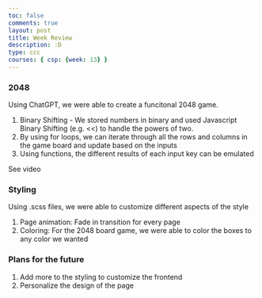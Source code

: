 ```yaml
---
toc: false
comments: true
layout: post
title: Week Review
description: :D
type: ccc
courses: { csp: {week: 13} }
---
```


### 2048 
Using ChatGPT, we were able to create a funcitonal 2048 game.
1. Binary Shifting - We stored numbers in binary and used Javascript Binary Shifting (e.g. <<) to handle the powers of two.
2. By using for loops, we can iterate through all the rows and columns in the game board and update based on the inputs
3. Using functions, the different results of each input key can be emulated

See video

### Styling
Using .scss files, we were able to customize different aspects of the style
1. Page animation: Fade in transition for every page
2. Coloring: For the 2048 board game, we were able to color the boxes to any color we wanted

### Plans for the future
1. Add more to the styling to customize the frontend
2. Personalize the design of the page